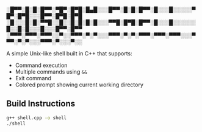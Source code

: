 ░█▀▀░█░█░█▀▀░▀█▀░█▀█░█▄█░░░█▀▀░█░█░█▀▀░█░░░█░░░░░▀█▀░█▀█░░░█▀▀░█▀█░█▀█
░█░░░█░█░▀▀█░░█░░█░█░█░█░░░▀▀█░█▀█░█▀▀░█░░░█░░░░░░█░░█░█░░░█░░░█▀▀░█▀▀
░▀▀▀░▀▀▀░▀▀▀░░▀░░▀▀▀░▀░▀░░░▀▀▀░▀░▀░▀▀▀░▀▀▀░▀▀▀░░░▀▀▀░▀░▀░░░▀▀▀░▀░░░▀░░                              


A simple Unix-like shell built in C++ that supports:
- Command execution
- Multiple commands using `&&`
- Exit command
- Colored prompt showing current working directory

## Build Instructions
```bash
g++ shell.cpp -o shell
./shell
